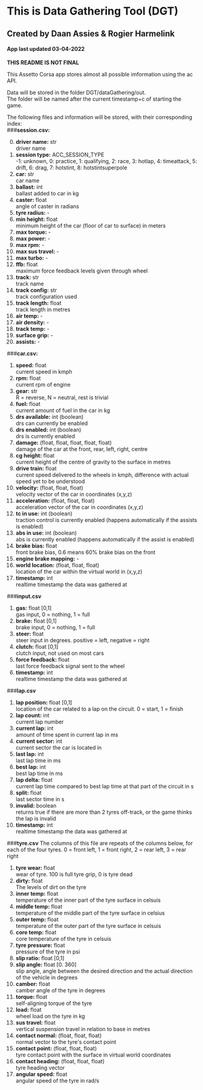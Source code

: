 # This is Data Gathering Tool (DGT)
## Created by Daan Assies & Rogier Harmelink
#### App last updated 03-04-2022

**THIS README IS NOT FINAL**

This Assetto Corsa app stores almost all possible imformation using the ac API.

Data will be stored in the folder DGT/dataGathering/out.  
The folder will be named after the current timestamp+c of starting the game.

The following files and information will be stored, with their corresponding index: \
 ###**session.csv:**

0. **driver name:** str \
driver name
1. **session type:** ACC_SESSION_TYPE \
-1: unknown, 0: practice, 1: qualifying, 2: race, 3: hotlap, 
4: timeattack, 5: drift, 6: drag, 7: hotstint, 8: hotstintsuperpole
2. **car:** str \
car name
3. **ballast:** int \
ballast added to car in kg
4. **caster:** float \
angle of caster in radians
5. **tyre radius:** -
6. **min height:** float \
minimum height of the car (floor of car to surface) in meters
7. **max torque:** -
8. **max power:** -
9. **max rpm:** -
10. **max sus travel:** -
11. **max turbo:** -
12. **ffb:** float \
maximum force feedback levels given through wheel
13. **track:** str \
track name
14. **track config:** str \
track configuration used
15. **track length:** float \
track length in metres
16. **air temp:** -
17. **air density:** -
18. **track temp:** -
19. **surface grip:** -
20. **assists:** -

###**car.csv:**

1. **speed:** float \
current speed in kmph
2. **rpm:** float \
current rpm of engine
3. **gear:** str \
R = reverse, N = neutral, rest is trivial
4. **fuel:** float \
current amount of fuel in the car in kg
5. **drs available:** int (boolean) \
drs can currently be enabled
6. **drs enabled:** int (boolean) \
drs is currently enabled
7. **damage:** (float, float, float, float, float) \
damage of the car at the front, rear, left, right, centre
8. **cg height:** float \
current height of the centre of gravity to the surface in metres
9. **drive train:** float \
current speed delivered to the wheels in kmph, difference with actual speed yet to be understood
10. **velocity:** (float, float, float) \
velocity vector of the car in coordinates (x,y,z)
11. **acceleration:** (float, float, float) \
acceleration vector of the car in coordinates (x,y,z)
12. **tc in use:** int (boolean) \
traction control is currently enabled (happens automatically if the assists is enabled)
13. **abs in use:** int (boolean) \
abs is currently enabled (happens automatically if the assist is enabled)
14. **brake bias:** float \
front brake bias, 0.6 means 60% brake bias on the front
15. **engine brake mapping:** -
16. **world location:** (float, float, float) \
location of the car within the virtual world in (x,y,z)
17. **timestamp:** int \
realtime timestamp the data was gathered at

###**input.csv**

1. **gas:** float [0,1] \
gas input, 0 = nothing, 1 = full
2. **brake:** float [0,1] \
brake input, 0 = nothing, 1 = full
3. **steer:** float \
steer input in degrees. positive = left, negative = right
4. **clutch:** float [0,1] \
clutch input, not used on most cars
5. **force feedback:** float \
last force feedback signal sent to the wheel
6. **timestamp:** int \
realtime timestamp the data was gathered at

###**lap.csv**
1. **lap position:** float [0,1] \
location of the car related to a lap on the circuit. 0 = start, 1 = finish
2. **lap count:** int \
current lap number
3. **current lap:** int \
amount of time spent in current lap in ms
4. **current sector:** int \
current sector the car is located in
5. **last lap:** int \
last lap time in ms
6. **best lap:** int \
best lap time in ms
7. **lap delta:** float \
current lap time compared to best lap time at that part of the circuit in s
8. **split:** float \
last sector time in s
9. **invalid:** boolean \
returns true if there are more than 2 tyres off-track, or the game thinks the lap is invalid
10. **timestamp:** int \
realtime timestamp the data was gathered at

###**tyre.csv**
The columns of this file are repeats of the columns below, for each of the four tyres. 0 = front left, 1 = front right, 2 = rear left, 3 = rear right

1. **tyre wear:** float \
wear of tyre. 100 is full tyre grip, 0 is tyre dead
2. **dirty:** float \
The levels of dirt on the tyre
3. **inner temp:** float \
temperature of the inner part of the tyre surface in celsuis
4. **middle temp:** float \
temperature of the middle part of the tyre surface in celsius
5. **outer temp:** float \
temperature of the outer part of the tyre surface in celsuis
6. **core temp:** float \
core temperature of the tyre in celsuis
7. **tyre pressure:** float \
pressure of the tyre in psi
8. **slip ratio:** float [0,1]
9. **slip angle:** float [0. 360] \
slip angle, angle between the desired direction and the actual direction of the vehicle in degrees
10. **camber:** float \
camber angle of the tyre in degrees
11. **torque:** float \
self-aligning torque of the tyre
12. **load:** float \
wheel load on the tyre in kg
13. **sus travel:** float \
vertical suspension travel in relation to base in metres
14. **contact normal:** (float, float, float) \
normal vector to the tyre's contact point
15. **contact point:** (float, float, float) \
tyre contact point with the surface in virtual world coordinates
16. **contact heading:** (float, float, float) \
tyre heading vector
17. **angular speed:** float \
angular speed of the tyre in rad/s